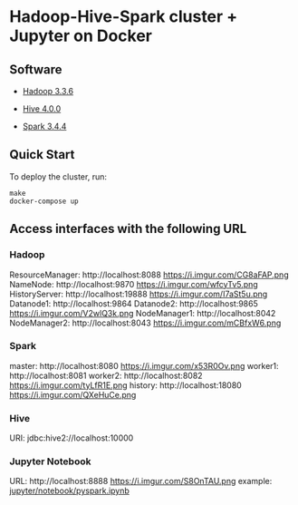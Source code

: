 # Hadoop-Hive-Spark cluster + Jupyter on Docker

## Software

* [Hadoop 3.3.6](https://hadoop.apache.org/)

* [Hive 4.0.0](http://hive.apache.org/)

* [Spark 3.4.4](https://spark.apache.org/)

## Quick Start

To deploy the cluster, run:
```
make
docker-compose up
```

## Access interfaces with the following URL

### Hadoop

ResourceManager: http://localhost:8088
https://i.imgur.com/CG8aFAP.png
NameNode: http://localhost:9870
https://i.imgur.com/wfcyTv5.png
HistoryServer: http://localhost:19888
https://i.imgur.com/I7aSt5u.png
Datanode1: http://localhost:9864
Datanode2: http://localhost:9865
https://i.imgur.com/V2wlQ3k.png
NodeManager1: http://localhost:8042
NodeManager2: http://localhost:8043
https://i.imgur.com/mCBfxW6.png
### Spark
master: http://localhost:8080
https://i.imgur.com/x53R0Ov.png
worker1: http://localhost:8081
worker2: http://localhost:8082
https://i.imgur.com/tyLfR1E.png
history: http://localhost:18080
https://i.imgur.com/QXeHuCe.png
### Hive
URI: jdbc:hive2://localhost:10000

### Jupyter Notebook
URL: http://localhost:8888
https://i.imgur.com/S8OnTAU.png
example: [jupyter/notebook/pyspark.ipynb](jupyter/notebook/pyspark.ipynb)
